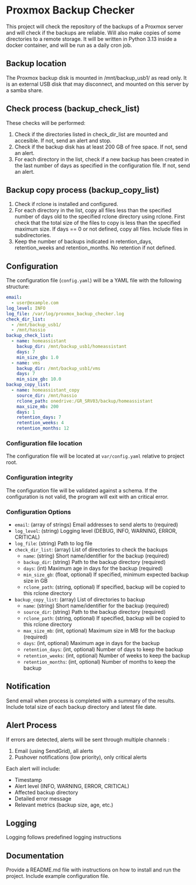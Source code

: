 # Proxmox Backup Checker
This project will check the repository of the backups of a Proxmox server and will check if the backups are reliable.
Will also make copies of some directories to a remote storage.
It will be written in Python 3.13 inside a docker container, and will be run as a daily cron job.

## Backup location
The Proxmox backup disk is mounted in /mnt/backup_usb1/ as read only. It is an external USB disk that may disconnect, and mounted on this server by a samba share.

## Check process (backup_check_list)
These checks will be performed:
1. Check if the directories listed in check_dir_list are mounted and accesible. If not, send an alert and stop.
2. Check if the backup disk has at least 200 GB of free space. If not, send an alert.
3. For each directory in the list, check if a new backup has been created in the last number of days as specified in the configuration file. If not, send an alert.


## Backup copy process (backup_copy_list)
1. Check if rclone is installed and configured.
2. For each directory in the list, copy all files less than the specified number of days old to the specified rclone directory using rclone. First check that the total size of the files to copy is less than the specified maximum size. If days == 0 or not defined, copy all files. Include files in subdirectories.
3. Keep the number of backups indicated in retention_days, retention_weeks and retention_months. No retention if not defined.


## Configuration
The configuration file (`config.yaml`) will be a YAML file with the following structure:
```yaml
email:
  - user@example.com
log_level: INFO
log_file: /var/log/proxmox_backup_checker.log
check_dir_list:
  - /mnt/backup_usb1/ 
  - /mnt/hassio
backup_check_list:
  - name: homeassistant
    backup_dir: /mnt/backup_usb1/homeassistant
    days: 7
    min_size_gb: 1.0
  - name: vms
    backup_dir: /mnt/backup_usb1/vms
    days: 7
    min_size_gb: 10.0
backup_copy_list:
  - name: homeassistant_copy
    source_dir: /mnt/hassio
    rclone_path: onedrive:/GR_SRV03/backup/homeassistant
    max_size_mb: 200
    days: 1
    retention_days: 7
    retention_weeks: 4
    retention_months: 12

```

### Configuration file location
The configuration file will be located at `var/config.yaml` relative to project root.

### Configuration integrity
The configuration file will be validated against a schema. If the configuration is not valid, the program will exit with an critical error.

### Configuration Options

- `email`: (array of strings) Email addresses to send alerts to (required)
- `log_level`: (string) Logging level (DEBUG, INFO, WARNING, ERROR, CRITICAL)
- `log_file`: (string) Path to log file
- `check_dir_list`: (array) List of directories to check the backups
  - `name`: (string) Short name/identifier for the backup (required)
  - `backup_dir`: (string) Path to the backup directory (required)
  - `days`: (int) Maximum age in days for the backup (required)
  - `min_size_gb`: (float, optional) If specified, minimum expected backup size in GB 
  - `rclone_path`: (string, optional) If specified, backup will be copied to this rclone directory
- `backup_copy_list`: (array) List of  directories to backup
  - `name`: (string) Short name/identifier for the backup (required)
  - `source_dir`: (string) Path to the backup directory (required)
  - `rclone_path`: (string, optional) If specified, backup will be copied to this rclone directory
  - `max_size_mb`: (int, optional) Maximum size in MB for the backup (required)
  - `days`: (int, optional) Maximum age in days for the backup 
  - `retention_days`: (int, optional) Number of days to keep the backup 
  - `retention_weeks`: (int, optional) Number of weeks to keep the backup 
  - `retention_months`: (int, optional) Number of months to keep the backup 


## Notification
Send email when process is completed with a summary of the results.
Include total size of each backup directory and latest file date.

## Alert Process
If errors are detected, alerts will be sent through multiple channels :
1. Email (using SendGrid), all alerts
2. Pushover notifications (low priority), only critical alerts

Each alert will include:
- Timestamp
- Alert level (INFO, WARNING, ERROR, CRITICAL)
- Affected backup directory
- Detailed error message
- Relevant metrics (backup size, age, etc.)

## Logging
Logging follows predefined logging instructions

## Documentation
Provide a README.md file with instructions on how to install and run the project. 
Include example configuration file.





